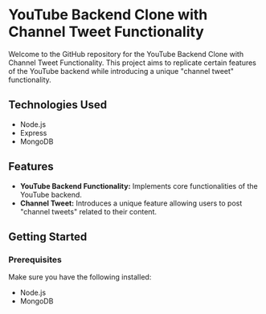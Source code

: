 # YouTube Backend Clone with Channel Tweet Functionality

Welcome to the GitHub repository for the YouTube Backend Clone with Channel Tweet Functionality. This project aims to replicate certain features of the YouTube backend while introducing a unique "channel tweet" functionality.

## Technologies Used

- Node.js
- Express
- MongoDB

## Features

- **YouTube Backend Functionality:** Implements core functionalities of the YouTube backend.
- **Channel Tweet:** Introduces a unique feature allowing users to post "channel tweets" related to their content.

## Getting Started

### Prerequisites

Make sure you have the following installed:

- Node.js
- MongoDB

